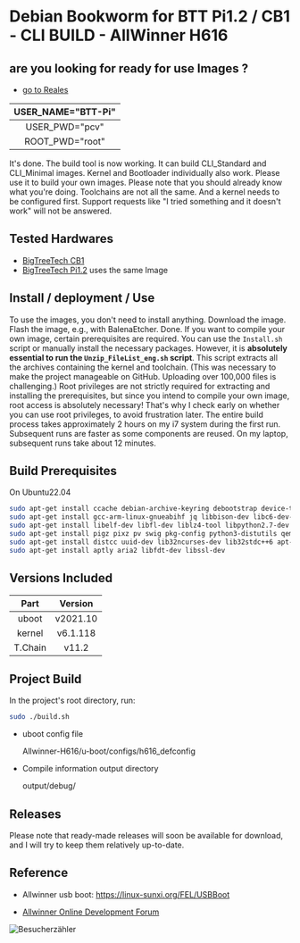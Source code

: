 

# Debian Bookworm for BTT Pi1.2 / CB1 - CLI BUILD - AllWinner H616

## are you looking for ready for use Images ?

* [go to Reales](https://github.com/PCV-dev/BTT-Pi1.2-CB1-Bookworm-Images-and-ImageCompiler/releases/)


| USER_NAME="BTT-Pi"  |
|:-------------------:|
| USER_PWD="pcv"      |
| ROOT_PWD="root"     |


It's done. The build tool is now working. It can build CLI_Standard and CLI_Minimal images. Kernel and Bootloader individually also work. Please use it to build your own images. Please note that you should already know what you're doing. Toolchains are not all the same. And a kernel needs to be configured first. Support requests like "I tried something and it doesn't work" will not be answered.

## Tested Hardwares

* [BigTreeTech CB1](https://github.com/bigtreetech/CB1)
* [BigTreeTech Pi1.2](https://github.com/bigtreetech/CB1)   uses the same Image


## Install / deployment / Use

To use the images, you don't need to install anything. Download the image. Flash the image, e.g., with BalenaEtcher. Done. If you want to compile your own image, certain prerequisites are required. You can use the `Install.sh` script or manually install the necessary packages. However, it is **absolutely essential to run the `Unzip_FileList_eng.sh` script**. This script extracts all the archives containing the kernel and toolchain. (This was necessary to make the project manageable on GitHub. Uploading over 100,000 files is challenging.)
Root privileges are not strictly required for extracting and installing the prerequisites, but since you intend to compile your own image, root access is absolutely necessary! That's why I check early on whether you can use root privileges, to avoid frustration later. The entire build process takes approximately 2 hours on my i7 system during the first run. Subsequent runs are faster as some components are reused. On my laptop, subsequent runs take about 12 minutes.



## Build Prerequisites

On Ubuntu22.04

``` zsh
sudo apt-get install ccache debian-archive-keyring debootstrap device-tree-compiler dwarves 
sudo apt-get install gcc-arm-linux-gnueabihf jq libbison-dev libc6-dev-armhf-cross 
sudo apt-get install libelf-dev libfl-dev liblz4-tool libpython2.7-dev libusb-1.0-0-dev 
sudo apt-get install pigz pixz pv swig pkg-config python3-distutils qemu-user-static u-boot-tools 
sudo apt-get install distcc uuid-dev lib32ncurses-dev lib32stdc++6 apt-cacher-ng 
sudo apt-get install aptly aria2 libfdt-dev libssl-dev
```

## Versions Included

|  Part   | Version  |
| :----:  | :------: |
| uboot   | v2021.10 |
| kernel  | v6.1.118 |
| T.Chain | v11.2    |


## Project Build

In the project's root directory, run:

``` bash
sudo ./build.sh
```

- uboot config file
    
    Allwinner-H616/u-boot/configs/h616_defconfig

- Compile information output directory

    output/debug/

## Releases

Please note that ready-made releases will soon be available for download, and I will try to keep them relatively up-to-date.

## Reference





- Allwinner usb boot: https://linux-sunxi.org/FEL/USBBoot

- [Allwinner Online Development Forum](https://bbs.aw-ol.com/topic/2054/mq-quad-h616-%E4%B8%BB%E7%BA%BF%E5%86%85%E6%A0%B8%E7%BC%96%E8%AF%91%E8%B0%83%E8%AF%95%E8%AE%B0%E5%BD%95-u-boot-kernel-buildroot/17)


![Besucherzähler](https://hits.seeyoufarm.com/api/count/incr/badge.svg?url=https://github.com/PCV-dev/BTT-Pi1.2-CB1-Bookworm-Images-and-ImageCompiler.git)



